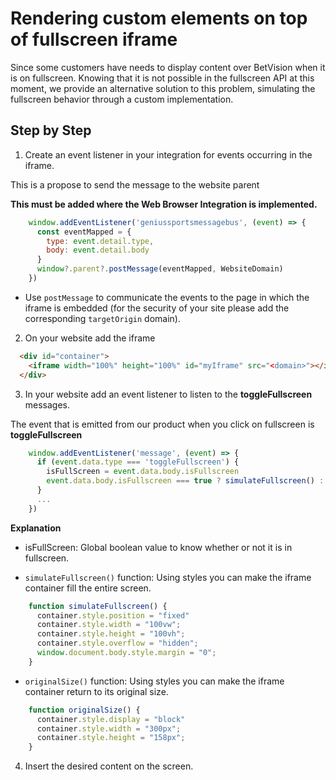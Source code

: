 # Rendering custom elements on top of fullscreen iframe

Since some customers have needs to display content over BetVision when it is on fullscreen. Knowing that it is not possible in the fullscreen API at this moment, we provide an alternative solution to this problem, simulating the fullscreen behavior through a custom implementation.

## Step by Step 

1. Create an event listener in your integration for events occurring in the iframe.

This is a propose to send the message to the website parent

**This must be added where the Web Browser Integration is implemented.** 

```javascript
    window.addEventListener('geniussportsmessagebus', (event) => {
      const eventMapped = {
        type: event.detail.type,
        body: event.detail.body
      }
      window?.parent?.postMessage(eventMapped, WebsiteDomain)
    })
```

- Use `postMessage` to communicate the events to the page in which the iframe is embedded (for the security of your site please add the corresponding `targetOrigin` domain).

2. On your website add the iframe

```html
  <div id="container">
    <iframe width="100%" height="100%" id="myIframe" src="<domain>"></iframe>
  </div>
```

3. In your website add an event listener to listen to the **toggleFullscreen** messages. 

The event that is emitted from our product when you click on fullscreen is **toggleFullscreen**

```javascript
    window.addEventListener('message', (event) => {
      if (event.data.type === 'toggleFullscreen') {
        isFullScreen = event.data.body.isFullscreen
        event.data.body.isFullscreen === true ? simulateFullscreen() : originalSize()
      }
      ...
    })
```

**Explanation**

- isFullScreen: Global boolean value to know whether or not it is in fullscreen.

- `simulateFullscreen()` function: Using styles you can make the iframe container fill the entire screen.

```javascript
    function simulateFullscreen() {
      container.style.position = "fixed"
      container.style.width = "100vw";
      container.style.height = "100vh";
      container.style.overflow = "hidden";
      window.document.body.style.margin = "0";
    }
```

- `originalSize()` function: Using styles you can make the iframe container return to its original size.

```javascript
    function originalSize() {
      container.style.display = "block"
      container.style.width = "300px";
      container.style.height = "158px";
    }
```

4. Insert the desired content on the screen.